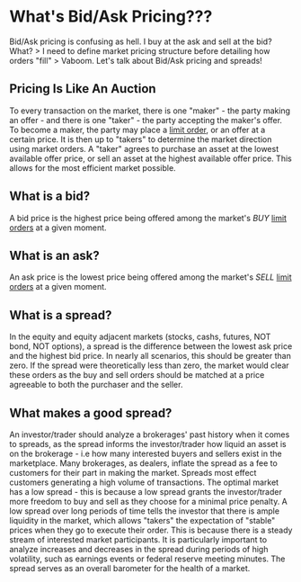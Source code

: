 # What's Bid/Ask Pricing???

Bid/Ask pricing is confusing as hell. I buy at the ask and sell at the bid? What? > I need to define market pricing structure before detailing how orders "fill" > Vaboom. Let's talk about Bid/Ask pricing and spreads!

## Pricing Is Like An Auction
To every transaction on the market, there is one "maker" - the party making an offer - and there is one "taker" - the party accepting the maker's offer.  To become a maker, the party may place a [limit order](./whats_an_order.md), or an offer at a certain price. It is then up to "takers" to determine the market direction using market orders.  A "taker" agrees to purchase an asset at the lowest available offer price, or sell an asset at the highest available offer price. This allows for the most efficient market possible.

## What is a bid?
A bid price is the highest price being offered among the market's *BUY* [limit orders](./whats_an_order.md) at a given moment.

## What is an ask?
An ask price is the lowest price being offered among the market's *SELL* [limit orders](./whats_an_order.md) at a given moment.

## What is a spread?
In the equity and equity adjacent markets (stocks, cashs, futures, NOT bond, NOT options), a spread is the difference between the lowest ask price and the highest bid price. In nearly all scenarios, this should be greater than zero.  If the spread were theoretically less than zero, the market would clear these orders as the buy and sell orders should be matched at a price agreeable to both the purchaser and the seller.

## What makes a good spread?
An investor/trader should analyze a brokerages' past history when it comes to spreads, as the spread informs the investor/trader how liquid an asset is on the brokerage - i.e how many interested buyers and sellers exist in the marketplace.  Many brokerages, as dealers, inflate the spread as a fee to customers for their part in making the market. Spreads most effect customers generating a high volume of transactions.  The optimal market has a low spread - this is because a low spread grants the investor/trader more freedom to buy and sell as they choose for a minimal price penalty. A low spread over long periods of time tells the investor that there is ample liquidity in the market, which allows "takers" the expectation of "stable" prices when they go to execute their order. This is because there is a steady stream of interested market participants. It is particularly important to analyze increases and decreases in the spread during periods of high volatility, such as earnings events or federal reserve meeting minutes.  The spread serves as an overall barometer for the health of a market.
